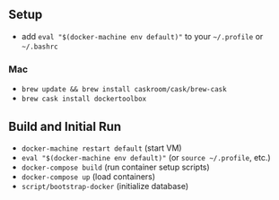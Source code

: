 ## Setup
- add `eval "$(docker-machine env default)"` to your `~/.profile` or `~/.bashrc`

### Mac
- `brew update && brew install caskroom/cask/brew-cask`
- `brew cask install dockertoolbox`

## Build and Initial Run
- `docker-machine restart default` (start VM)
- `eval "$(docker-machine env default)"` (or `source ~/.profile`, etc.)
- `docker-compose build` (run container setup scripts)
- `docker-compose up` (load containers)
- `script/bootstrap-docker` (initialize database)
